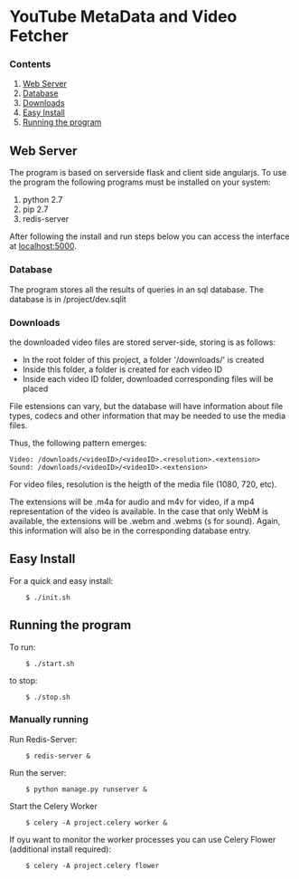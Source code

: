 # YouTube MetaData and Video Fetcher

### Contents

1. [Web Server](#web-server)
2. [Database](#database)
3. [Downloads](#downloads)
4. [Easy Install](#easy-install)
5. [Running the program](#running-the-program)

## Web Server

The program is based on serverside flask and client side angularjs. To use the program the following programs must be installed on your system:

1. python 2.7
2. pip 2.7
3. redis-server

After following the install and run steps below you can access the interface at 
[localhost:5000](http://localhost:5000).

### Database

The program stores all the results of queries in an sql database. The database is in /project/dev.sqlit

### Downloads

the downloaded video files are stored server-side, storing is as follows:

* In the root folder of this project, a folder '/downloads/' is created
* Inside this folder, a folder is created for each video ID
* Inside each video ID folder, downloaded corresponding files will be placed

File estensions can vary, but the database will have information about file types, codecs and other information that may be needed to use the media files.

Thus, the following pattern emerges:

    Video: /downloads/<videoID>/<videoID>.<resolution>.<extension>
    Sound: /downloads/<videoID>/<videoID>.<extension>

For video files, resolution is the heigth of the media file (1080, 720, etc).

The extensions will be .m4a for audio and m4v for video, if a mp4 representation of the video is available. In the case that only WebM is available, the extensions will be .webm and .webms (s for sound). Again, this information will also be in the corresponding database entry.

## Easy Install

For a quick and easy install:

		$ ./init.sh

## Running the program

To run:

        $ ./start.sh

to stop:

        $ ./stop.sh

### Manually running

Run Redis-Server:

		$ redis-server &

Run the server:

		$ python manage.py runserver &

Start the Celery Worker

		$ celery -A project.celery worker &

If oyu want to monitor the worker processes you can use Celery Flower (additional install required):

		$ celery -A project.celery flower


